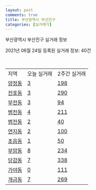 ```yaml
---
layout: post
comments: true
title: 부산광역시 부산진구
categories: [실거래가]
---
```


부산광역시 부산진구 실거래 정보

2021년 06월 24일 등록된 실거래 정보: 40건

<script type="text/javascript">
  google.charts.load('current', {'packages':['corechart']});
  google.charts.setOnLoadCallback(drawChart);

  function drawChart() {
    var data = google.visualization.arrayToDataTable([['거래일', '매매', '전월세', '전매'], ['2021-02', 0, 9, 0], ['2021-03', 8, 75, 1], ['2021-04', 257, 206, 23], ['2021-05', 473, 372, 127], ['2021-06', 156, 218, 10]]);

    var options = {
      title: '최근 유형별 거래량 추이',
      legend: { position: 'bottom' }
    };

    var chart = new google.visualization.LineChart(document.getElementById('columnchart_material'));
    chart.draw(data, (options));
  }
</script>

<div id="columnchart_material" style="width: 450px; margin-left: -35px"></div>
<br>
<table class="sortable">
  <tr>
    <td>지역</td>
    <td>오늘 실거래</td>
    <td>2주간 실거래</td>
  </tr>

  
  <tr class="item">
    <td><a href="2623010100.html">양정동</a></td>
    <td><a href="2623010100.html">3</a></td>
    <td><a href="2623010100.html">198</a></td>
  </tr>
    

  <tr class="item">
    <td><a href="2623010200.html">전포동</a></td>
    <td><a href="2623010200.html">3</a></td>
    <td><a href="2623010200.html">290</a></td>
  </tr>
    

  <tr class="item">
    <td><a href="2623010300.html">부전동</a></td>
    <td><a href="2623010300.html">3</a></td>
    <td><a href="2623010300.html">94</a></td>
  </tr>
    

  <tr class="item">
    <td><a href="2623010400.html">범천동</a></td>
    <td><a href="2623010400.html">4</a></td>
    <td><a href="2623010400.html">211</a></td>
  </tr>
    

  <tr class="item">
    <td><a href="2623010500.html">범전동</a></td>
    <td><a href="2623010500.html">2</a></td>
    <td><a href="2623010500.html">40</a></td>
  </tr>
    

  <tr class="item">
    <td><a href="2623010600.html">연지동</a></td>
    <td><a href="2623010600.html">2</a></td>
    <td><a href="2623010600.html">100</a></td>
  </tr>
    

  <tr class="item">
    <td><a href="2623010700.html">초읍동</a></td>
    <td><a href="2623010700.html">1</a></td>
    <td><a href="2623010700.html">50</a></td>
  </tr>
    

  <tr class="item">
    <td><a href="2623010800.html">부암동</a></td>
    <td><a href="2623010800.html">8</a></td>
    <td><a href="2623010800.html">234</a></td>
  </tr>
    

  <tr class="item">
    <td><a href="2623010900.html">당감동</a></td>
    <td><a href="2623010900.html">7</a></td>
    <td><a href="2623010900.html">338</a></td>
  </tr>
    

  <tr class="item">
    <td><a href="2623011000.html">가야동</a></td>
    <td><a href="2623011000.html">0</a></td>
    <td><a href="2623011000.html">111</a></td>
  </tr>
    

  <tr class="item">
    <td><a href="2623011100.html">개금동</a></td>
    <td><a href="2623011100.html">7</a></td>
    <td><a href="2623011100.html">269</a></td>
  </tr>
    


</table>


    